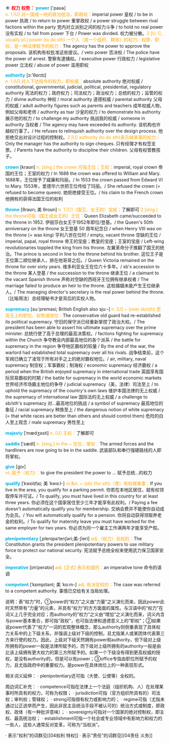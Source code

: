 ☀ <font color="red">**权力 权势：**</font>
<font color="sky blue">**power**</font> ['paʊə]  
<font color="orange">n. 1 [U] 对一国或一地的政治统治，即政权：</font>imperial power 皇权 / to be in power 执政 / to return to power 重掌政权 / a power struggle between rival factions within the party 党内对立派别之间的权力斗争 / to hold no real power 没有实权 / to fall from power 下台 / Power was divided. 权力被分散。<font color="orange">2 [U, C, usually pl.] power (to do sth) 一个人（或一个组织、群体）的权力、权势、职权，是一种法律赋予的权力：</font>The agency has the power to approve the proposals. 该机构有权批准这些提议。/ veto power 否决权 / The police have the power of arrest. 警察有逮捕权。/ executive power 行政权力 / legislative power 立法权 / abuse of power 滥用职权

<font color="sky blue">**authority**</font> [ɔ:'θɒrɪtɪ]  
<font color="orange">n. 1 [U] 对人下达指令的权力，即权威：</font>absolute authority 绝对权威 / constitutional, governmental, judicial, political, presidential, regulatory authority 宪法的权力；政府权力；司法权力；政治权力；总统的权力；监管的权力 / divine authority 神权 / moral authority 道德权威 / parental authority 父母的权威 / adult authority figures such as parents and teachers 成年权威人物，例如父母和老师 / authority as tsar 沙皇的权力 / to demonstrate his authority 展示他的权力 / to challenge my authority 挑战我的权威 / someone in authority 当权者 / The agency may have exceeded its authority. 该机构也许越权行事了。/ He refuses to relinquish authority over the design process. 他拒绝交出对设计过程的控制权。<font color="orange">2 [U] authority (to do sth)表示做某事的权力：</font>Only the manager has the authority to sign cheques. 只有经理才有权签支票。/ Parents have the authority to discipline their children. 父母有权管教孩子。
                 
<font color="sky blue">**crown**</font> [kraʊn]
<font color="orange">n. [sing.] the crown 可指王位；王权：</font>imperial, royal crown 帝国的王位；王室的权力 / In 1688 the crown was offered to William and Mary. 1688年，王位授予了威廉和玛丽。/ In 1553 the crown passed from Edward VI to Mary. 1553年，爱德华六世把王位传给了玛丽。/ She refused the crown (= refused to become queen). 她拒绝接受王位。/ his claim to the French crown 他拥有的获得法国王位的权利
           
<font color="sky blue">**throne**</font> [θrəʊn; 美 θroʊn]
<font color="orange">n. 1 [C]（国王、女王的）宝座：</font>了解即可 <font color="orange">2 [sing.] the throne可指（国王或女王的）王位：</font>Queen Elizabeth came/succeeded to the throne in 1952. 伊丽莎白女王于1952年即位/登基。/ the Queen's 50th anniversary on the throne 女王登基 50 周年纪念日 / when Henry VIII was on the throne (= was king) 亨利八世在位时 / empty, vacant throne 空缺的王位 / imperial, papal, royal throne 帝王的宝座；教皇的宝座；王室的宝座 / Left-wing revolutionaries toppled the king from his throne. 左翼革命分子推翻了国王的统治。The prince is second in line to the throne behind his brother. 这位王子是王位第二顺位继承人，排在他哥哥之后。/ Queen Victoria remained on the throne for over sixty years. 维多利亚女王在位六十多年。/ sb's accession to the throne 某人登基 / the succession to the throne 继承王位 / a claimant to the vacant Spanish throne 声称对空缺的西班牙王位拥有继承权者 / The marriage failed to produce an heir to the throne. 这桩婚姻未能产生王位继承人。/ The managing director's secretary is the real power behind the throne.（比喻用法）总经理秘书才是背后的实权人物。

<font color="sky blue">**supremacy**</font> [su:ˈpreməsi; British English also sju:-]
<font color="orange">n. [U] ~ (over sb/sth) 至高无上的职位、权势或地位：</font>The conservative old guard had re-established its political supremacy. 守旧的保守派已经重新掌控了政治大权。/ The president has been able to assert his ultimate supremacy over the prime minister. 总统行使了高于总理的最高决策权。/ factions fighting for supremacy within the Church 争夺教会内部最高地位的各个派系 / the battle for supremacy in the region 争夺地区霸权的较量 / By the end of the war, the warlord had established total supremacy over all his rivals. 战争结束前，这个军阀已确立了凌驾于所有对手之上的绝对霸权地位。/ air, military, naval supremacy 制空权；军事霸权；制海权 / economic supremacy 经济霸权 / a period when the British enjoyed supremacy in international trade 英国享有国际贸易霸权的时期 / the battle for supremacy in the world economic markets 世界经济市场霸主地位的争夺 / judicial supremacy（美，法律）司法至上 / to uphold the supremacy of the country's own laws 维护本国法律的无上权威 / the supremacy of international law 国际法的无上权威 / a challenge to sb/sth's supremacy 对…最高地位的挑战 / a symbol of supremacy 最高地位的象征 / racial supremacy 种族至上 / the dangerous notion of white supremacy (= that white races are better than others and should control them) 危险的白人至上观念 / male supremacy 男性至上
           
<font color="sky blue">**majesty**</font> [ˈmædʒəsti]
<font color="orange">n. [U] 王权：</font>了解即可           

<font color="sky blue">**saddle**</font> [ˈsædl]
<font color="orange">n. [sing.] in the ~ 在位、掌权：</font>The armed forces and the hardliners are now going to be in the saddle. 武装部队和奉行强硬路线的人即将掌权。

<font color="sky blue">**give**</font> [ɡɪv]  
<font color="orange">vt. 赋予（权力）：</font>to give the president the power to … 赋予总统…的权力
                      
<font color="sky blue">**qualify**</font> [ˈkwɒlɪfaɪ; 美 ˈkwɑ:l-]
<font color="orange">vt.&vi. ~ (sb) (for sth)（使）有权做某事：</font>If you live in the area, you qualify for a parking permit. 你若在本地区居住，就有权领取停车许可证。/ To qualify, you must have lived in this country for at least three years. 你必须在这个国家居住至少三年才能享有此权利。/ Paying a fee doesn't automatically qualify you for membership. 交纳会费并不能使你自动成为会员。/ You will automatically qualify for a pension. 你将自动获得领取养老金的权利。/ To qualify for maternity leave you must have worked for the same employer for two years. 你必须为同一个雇主工作满两年才能享受产假。

<font color="sky blue">**plenipotentiary**</font> [ˌplenɪpəˈtenʃəri;美-ʃieri]
<font color="orange">adj.（权力）全权的：</font>The Constitution grants the president plenipotentiary powers to use military force to protect our national security. 宪法赋予总统全权来使用武力保卫国家安全。
           
<font color="sky blue">**imperative**</font> [ɪmˈperətɪv]
<font color="orange">adj. [正式] 表示权威的：</font>an imperative tone 命令的语调
           
<font color="sky blue">**competent**</font> [ˈkɒmpɪtənt; 美 ˈkɑ:m-]
<font color="orange">adj. 有决定权的：</font>The case was referred to a competent authority. 事情已交给有关当局处理。

说明：表“权力”时，①power的“权力”之义由“力量”之义演化而来，因此power此时天然带有“力量”的元素，并具有“权力”的方方面面的属性。与汉语中的“权力”在词义上几乎完全对应；而authority的“权力”之义由“增加”之义演化而来，词义内含与power基本重合，即可指“政权”，也可指法律和道德意义上的“职权”；②如果说power代表了“权力”一词的宏观整体概念，那么authority则侧重表现了具体权力关系中的上下级关系，并强调上级对下级的控制，且尤指某人或某团体代表第三方来行使的权力。因此，上级对下级天然拥有power和authority，但下级对上级所拥有的power一般是法律所赋予的，而下级对上级所拥有的authority一般是由比该上级拥有更大权力的第三方所赋予的。如果一个下级没有得到更高权威的授权，是没有authority的，但是可以有power；③office专指由职位所赋予的权力，且尤指政府中的重要权力。是power在具体岗位上的一种表现形式。

相关词义延伸：
· plenipotentiary还可指（大使、公使等）全权的。

周边词汇补充：
· competence可指在法律上一个法庭（组织机构、人）在处理某事时所具有的权力，可称为权限；
· jurisdiction可指（官方组织所具有的）司法权；审判权；管辖权；
· strong可指很有权力或影响力的；
· regime可指（尤指未通过公正选举而产生，因此非民主且统治手段不被认可的）统治方式或制度，即政权、政体（有一种批评意味）；
· sovereignty可指对一个国家的绝对控制权，即主权、最高统治权；
· establishment可指一个社会或专业领域中有影响力和权力的一些人，这些人通常反对变革，可称为“当权派”。

· 表示“权利”的词群见[[04权利 特权]]
· 表示“责任”的词群见[[04责任 义务]]
